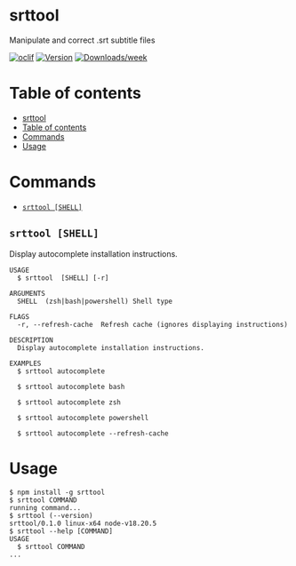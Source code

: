 # srttool

Manipulate and correct .srt subtitle files

[![oclif](https://img.shields.io/badge/cli-oclif-brightgreen.svg)](https://oclif.io)
[![Version](https://img.shields.io/npm/v/srttool.svg)](https://npmjs.org/package/srttool)
[![Downloads/week](https://img.shields.io/npm/dw/srttool.svg)](https://npmjs.org/package/srttool)

# Table of contents

<!-- toc -->
* [srttool](#srttool)
* [Table of contents](#table-of-contents)
* [Commands](#commands)
* [Usage](#usage)
<!-- tocstop -->

# Commands

<!-- commands -->
* [`srttool [SHELL]`](#srttool-shell)

## `srttool [SHELL]`

Display autocomplete installation instructions.

```
USAGE
  $ srttool  [SHELL] [-r]

ARGUMENTS
  SHELL  (zsh|bash|powershell) Shell type

FLAGS
  -r, --refresh-cache  Refresh cache (ignores displaying instructions)

DESCRIPTION
  Display autocomplete installation instructions.

EXAMPLES
  $ srttool autocomplete

  $ srttool autocomplete bash

  $ srttool autocomplete zsh

  $ srttool autocomplete powershell

  $ srttool autocomplete --refresh-cache
```
<!-- commandsstop -->

# Usage

<!-- usage -->
```sh-session
$ npm install -g srttool
$ srttool COMMAND
running command...
$ srttool (--version)
srttool/0.1.0 linux-x64 node-v18.20.5
$ srttool --help [COMMAND]
USAGE
  $ srttool COMMAND
...
```
<!-- usagestop -->
